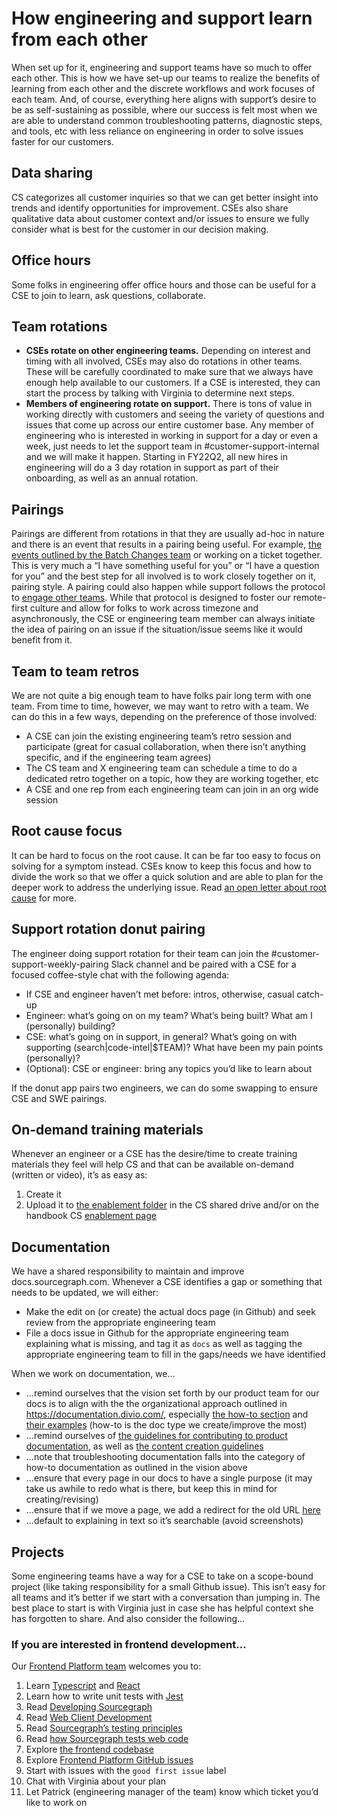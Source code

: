 # How engineering and support learn from each other

When set up for it, engineering and support teams have so much to offer each other. This is how we have set-up our teams to realize the benefits of learning from each other and the discrete workflows and work focuses of each team. And, of course, everything here aligns with support’s desire to be as self-sustaining as possible, where our success is felt most when we are able to understand common troubleshooting patterns, diagnostic steps, and tools, etc with less reliance on engineering in order to solve issues faster for our customers.

## Data sharing

CS categorizes all customer inquiries so that we can get better insight into trends and identify opportunities for improvement. CSEs also share qualitative data about customer context and/or issues to ensure we fully consider what is best for the customer in our decision making.

## Office hours

Some folks in engineering offer office hours and those can be useful for a CSE to join to learn, ask questions, collaborate.

## Team rotations

- **CSEs rotate on other engineering teams.** Depending on interest and timing with all involved, CSEs may also do rotations in other teams. These will be carefully coordinated to make sure that we always have enough help available to our customers. If a CSE is interested, they can start the process by talking with Virginia to determine next steps.
- **Members of engineering rotate on support.** There is tons of value in working directly with customers and seeing the variety of questions and issues that come up across our entire customer base. Any member of engineering who is interested in working in support for a day or even a week, just needs to let the support team in #customer-support-internal and we will make it happen. Starting in FY22Q2, all new hires in engineering will do a 3 day rotation in support as part of their onboarding, as well as an annual rotation.

## Pairings

Pairings are different from rotations in that they are usually ad-hoc in nature and there is an event that results in a pairing being useful. For example, [the events outlined by the Batch Changes team](../engineering/code-graph/batch-changes/supporting-batch-changes.md#support-pairing) or working on a ticket together. This is very much a “I have something useful for you” or “I have a question for you” and the best step for all involved is to work closely together on it, pairing style. A pairing could also happen while support follows the protocol to [engage other teams](engaging-other-teams.md). While that protocol is designed to foster our remote-first culture and allow for folks to work across timezone and asynchronously, the CSE or engineering team member can always initiate the idea of pairing on an issue if the situation/issue seems like it would benefit from it.

## Team to team retros

We are not quite a big enough team to have folks pair long term with one team. From time to time, however, we may want to retro with a team. We can do this in a few ways, depending on the preference of those involved:

- A CSE can join the existing engineering team’s retro session and participate (great for casual collaboration, when there isn’t anything specific, and if the engineering team agrees)
- The CS team and X engineering team can schedule a time to do a dedicated retro together on a topic, how they are working together, etc
- A CSE and one rep from each engineering team can join in an org wide session

## Root cause focus

It can be hard to focus on the root cause. It can be far too easy to focus on solving for a symptom instead. CSEs know to keep this focus and how to divide the work so that we offer a quick solution and are able to plan for the deeper work to address the underlying issue. Read [an open letter about root cause](root-cause.md) for more.

## Support rotation donut pairing

The engineer doing support rotation for their team can join the #customer-support-weekly-pairing Slack channel and be paired with a CSE for a focused coffee-style chat with the following agenda:

- If CSE and engineer haven’t met before: intros, otherwise, casual catch-up
- Engineer: what’s going on on my team? What’s being built? What am I (personally) building?
- CSE: what’s going on in support, in general? What’s going on with supporting (search|code-intel|$TEAM)? What have been my pain points (personally)?
- (Optional): CSE or engineer: bring any topics you’d like to learn about

If the donut app pairs two engineers, we can do some swapping to ensure CSE and SWE pairings.

## On-demand training materials

Whenever an engineer or a CSE has the desire/time to create training materials they feel will help CS and that can be available on-demand (written or video), it’s as easy as:

1. Create it
2. Upload it to [the enablement folder](https://drive.google.com/drive/folders/1SSOwnsX_yNFadod88AQOxmFiINDgYoRr) in the CS shared drive and/or on the handbook CS [enablement page](support-enablement.md)

## Documentation

We have a shared responsibility to maintain and improve docs.sourcegraph.com. Whenever a CSE identifies a gap or something that needs to be updated, we will either:

- Make the edit on (or create) the actual docs page (in Github) and seek review from the appropriate engineering team
- File a docs issue in Github for the appropriate engineering team explaining what is missing, and tag it as `docs` as well as tagging the appropriate engineering team to fill in the gaps/needs we have identified

When we work on documentation, we…

- ...remind ourselves that the vision set forth by our product team for our docs is to align with the the organizational approach outlined in https://documentation.divio.com/, especially [the how-to section](https://documentation.divio.com/how-to-guides/) and [their examples](https://docs.divio.com/en/latest/how-to/) (how-to is the doc type we create/improve the most)
- ...remind ourselves of [the guidelines for contributing to product documentation](../engineering/product_documentation.md), as well as [the content creation guidelines](../communication/content_guidelines/index.md)
- ...note that troubleshooting documentation falls into the category of how-to documentation as outlined in the vision above
- ...ensure that every page in our docs to have a single purpose (it may take us awhile to redo what is there, but keep this in mind for creating/revising)
- ...ensure that if we move a page, we add a redirect for the old URL [here](https://sourcegraph.com/github.com/sourcegraph/sourcegraph/-/blob/doc/_resources/assets/redirects)
- ...default to explaining in text so it’s searchable (avoid screenshots)

## Projects

Some engineering teams have a way for a CSE to take on a scope-bound project (like taking responsibility for a small Github issue). This isn’t easy for all teams and it’s better if we start with a conversation than jumping in. The best place to start is with Virginia just in case she has helpful context she has forgotten to share. And also consider the following…

### If you are interested in frontend development...

Our [Frontend Platform team](https://about.sourcegraph.com/handbook/engineering/web/frontend-platform) welcomes you to:

1. Learn [Typescript](https://www.typescriptlang.org/) and [React](https://reactjs.org/)
2. Learn how to write unit tests with [Jest](https://jestjs.io/docs/getting-started)
3. Read [Developing Sourcegraph ](https://docs.sourcegraph.com/dev)
4. Read [Web Client Development ](https://docs.sourcegraph.com/dev/background-information/web)
5. Read [Sourcegraph’s testing principles](https://docs.sourcegraph.com/dev/background-information/testing_principles)
6. Read [how Sourcegraph tests web code](https://docs.sourcegraph.com/dev/background-information/testing_web_code)
7. Explore [the frontend codebase ](https://github.com/sourcegraph/sourcegraph/tree/main/client)
8. Explore [Frontend Platform GitHub issues](https://github.com/sourcegraph/sourcegraph/labels/team%2Ffrontend-platform)
9. Start with issues with the `good first issue` label
10. Chat with Virginia about your plan
11. Let Patrick (engineering manager of the team) know which ticket you’d like to work on
